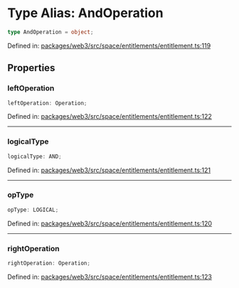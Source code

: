 # Type Alias: AndOperation

```ts
type AndOperation = object;
```

Defined in: [packages/web3/src/space/entitlements/entitlement.ts:119](https://github.com/towns-protocol/towns/blob/0db1fd0ac7258e8db8cedfb6183e8eade8284fa1/packages/web3/src/space/entitlements/entitlement.ts#L119)

## Properties

### leftOperation

```ts
leftOperation: Operation;
```

Defined in: [packages/web3/src/space/entitlements/entitlement.ts:122](https://github.com/towns-protocol/towns/blob/0db1fd0ac7258e8db8cedfb6183e8eade8284fa1/packages/web3/src/space/entitlements/entitlement.ts#L122)

***

### logicalType

```ts
logicalType: AND;
```

Defined in: [packages/web3/src/space/entitlements/entitlement.ts:121](https://github.com/towns-protocol/towns/blob/0db1fd0ac7258e8db8cedfb6183e8eade8284fa1/packages/web3/src/space/entitlements/entitlement.ts#L121)

***

### opType

```ts
opType: LOGICAL;
```

Defined in: [packages/web3/src/space/entitlements/entitlement.ts:120](https://github.com/towns-protocol/towns/blob/0db1fd0ac7258e8db8cedfb6183e8eade8284fa1/packages/web3/src/space/entitlements/entitlement.ts#L120)

***

### rightOperation

```ts
rightOperation: Operation;
```

Defined in: [packages/web3/src/space/entitlements/entitlement.ts:123](https://github.com/towns-protocol/towns/blob/0db1fd0ac7258e8db8cedfb6183e8eade8284fa1/packages/web3/src/space/entitlements/entitlement.ts#L123)
